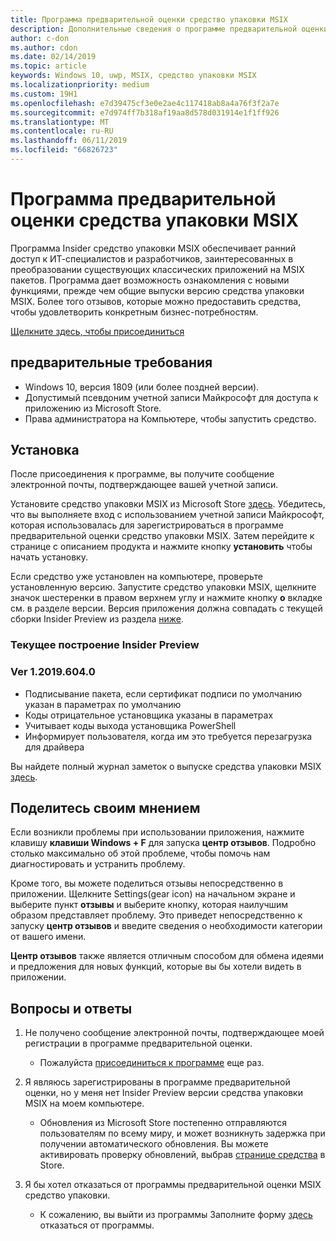 ```yaml
---
title: Программа предварительной оценки средство упаковки MSIX
description: Дополнительные сведения о программе предварительной оценки средство упаковки и процесс присоединения
author: c-don
ms.author: cdon
ms.date: 02/14/2019
ms.topic: article
keywords: Windows 10, uwp, MSIX, средство упаковки MSIX
ms.localizationpriority: medium
ms.custom: 19H1
ms.openlocfilehash: e7d39475cf3e0e2ae4c117418ab8a4a76f3f2a7e
ms.sourcegitcommit: e7d974ff7b318af19aa8d578d031914e1f1ff926
ms.translationtype: MT
ms.contentlocale: ru-RU
ms.lasthandoff: 06/11/2019
ms.locfileid: "66826723"
---
```

# <a name="msix-packaging-tool-insider-program"></a>Программа предварительной оценки средства упаковки MSIX

Программа Insider средство упаковки MSIX обеспечивает ранний доступ к ИТ-специалистов и разработчиков, заинтересованных в преобразовании существующих классических приложений на MSIX пакетов. Программа дает возможность ознакомления с новыми функциями, прежде чем общие выпуски версию средства упаковки MSIX. Более того отзывов, которые можно предоставить средства, чтобы удовлетворить конкретным бизнес-потребностям. 

<div class="nextstepaction"><p><a class="x-hidden-focus" href="https://aka.ms/MSIXPackagingPreviewProgram" data-linktype="external">Щелкните здесь, чтобы присоединиться</a></p></div>

## <a name="prerequisites"></a>предварительные требования
- Windows 10, версия 1809 (или более поздней версии).
- Допустимый псевдоним учетной записи Майкрософт для доступа к приложению из Microsoft Store.
- Права администратора на Компьютере, чтобы запустить средство.

## <a name="install"></a>Установка

После присоединения к программе, вы получите сообщение электронной почты, подтверждающее вашей учетной записи. 

Установите средство упаковки MSIX из Microsoft Store [здесь](https://www.microsoft.com/en-us/p/msix-packaging-tool/9n5lw3jbcxkf). Убедитесь, что вы выполняете вход с использованием учетной записи Майкрософт, которая использовалась для зарегистрироваться в программе предварительной оценки средство упаковки MSIX. Затем перейдите к странице с описанием продукта и нажмите кнопку **установить** чтобы начать установку.

Если средство уже установлен на компьютере, проверьте установленную версию. Запустите средство упаковки MSIX, щелкните значок шестеренки в правом верхнем углу и нажмите кнопку **о** вкладке см. в разделе версии. Версия приложения должна совпадать с текущей сборки Insider Preview из раздела [ниже](#current-insider-preview-build). 

### <a name="current-insider-preview-build"></a>Текущее построение Insider Preview 

### <a name="ver-120196040"></a>Ver 1.2019.604.0 

- Подписывание пакета, если сертификат подписи по умолчанию указан в параметрах по умолчанию
- Коды отрицательное установщика указаны в параметрах
- Учитывает коды выхода установщика PowerShell
- Информирует пользователя, когда им это требуется перезагрузка для драйвера

Вы найдете полный журнал заметок о выпуске средства упаковки MSIX [здесь](release-notes/history.md).

## <a name="share-your-feedback"></a>Поделитесь своим мнением 

Если возникли проблемы при использовании приложения, нажмите клавишу **клавиши Windows + F** для запуска **центр отзывов**. Подробно столько максимально об этой проблеме, чтобы помочь нам диагностировать и устранить проблему. 

Кроме того, вы можете поделиться отзывы непосредственно в приложении. Щелкните Settings(gear icon) на начальном экране и выберите пункт **отзывы** и выберите кнопку, которая наилучшим образом представляет проблему. Это приведет непосредственно к запуску **центр отзывов** и введите сведения о необходимости категории от вашего имени. 

**Центр отзывов** также является отличным способом для обмена идеями и предложения для новых функций, которые вы бы хотели видеть в приложении.  

## <a name="faqs"></a>Вопросы и ответы

1. Не получено сообщение электронной почты, подтверждающее моей регистрации в программе предварительной оценки. 
    - Пожалуйста [присоединиться к программе](https://aka.ms/MSIXPackagingPreviewProgram) еще раз.  

2. Я являюсь зарегистрированы в программе предварительной оценки, но у меня нет Insider Preview версии средства упаковки MSIX на моем компьютере. 
    - Обновления из Microsoft Store постепенно отправляются пользователям по всему миру, и может возникнуть задержка при получении автоматического обновления. Вы можете активировать проверку обновлений, выбрав [странице средства](https://www.microsoft.com/en-us/p/msix-packaging-tool/9n5lw3jbcxkf) в Store. 
3. Я бы хотел отказаться от программы предварительной оценки MSIX средство упаковки. 
    - К сожалению, вы выйти из программы Заполните форму [здесь](https://forms.office.com/Pages/ResponsePage.aspx?id=v4j5cvGGr0GRqy180BHbR-NSOqDz219PqoOqk5qxQEZUMlEwNVNKMDhNUVlKOVpTRTlVWFhMMThLQy4u) отказаться от программы. 
